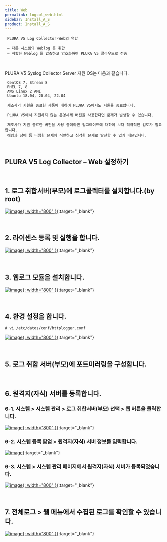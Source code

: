 ```yaml
---
title: Web
permalink: logcol_web.html
sidebar: Install_A_S
product: Install_A_S
---
```


     PLURA V5 Log Collector-Web의 역할

     – 다른 시스템의 Weblog 를 취합
     – 취합한 Weblog 를 압축하고 암호화하여 PLURA V5 클라우드로 전송

<br />

PLURA V5 Syslog Collector Server 지원 OS는 다음과 같습니다.

     CentOS 7, Stream 8
     RHEL 7, 8
     AWS Linux 2 AMI
     Ubuntu 18.04, 20.04, 22.04

     제조사가 지원을 종료한 제품에 대하여 PLURA V5에서도 지원을 종료합니다.

     PLURA V5에서 지원하지 않는 운영체제 버전을 사용한다면 문제가 발생할 수 있습니다.

     제조사가 지원 종료한 버전을 사용 중이라면 업그레이드에 대하여 보다 적극적인 검토가 필요합니다. 
     해킹과 장애 등 다양한 문제에 직면하고 심각한 문제로 발전할 수 있기 때문입니다.

<br />

## PLURA V5 Log Collector – Web 설정하기

<br />

## 1. 로그 취합서버(부모)에 로그콜렉터를 설치합니다.(by root)

[![image](/docs/images/Ins_G/LogCol_web/1.png){: width="800" }](/docs/images/Ins_G/LogCol_web/1.png){:target="_blank"}

<br />

## 2. 라이센스 등록 및 실행을 합니다.

[![image](/docs/images/Ins_G/LogCol_web/2.png){: width="800" }](/docs/images/Ins_G/LogCol_web/2.png){:target="_blank"}

<br />

## 3. 웹로그 모듈을 설치합니다.

[![image](/docs/images/Ins_G/LogCol_web/3.png){: width="800" }](/docs/images/Ins_G/LogCol_web/3.png){:target="_blank"}

<br />

## 4. 환경 설정을 합니다.

`# vi /etc/datos/conf/httplogger.conf`   

[![image](/docs/images/Ins_G/LogCol_web/4.png){: width="800" }](/docs/images/Ins_G/LogCol_web/4.png){:target="_blank"}

<br />

## 5. 로그 취합 서버(부모)에 포트미러링을 구성합니다.

<br />

## 6. 원격지(자식) 서버를 등록합니다.

### 6-1. 시스템  > 시스템 관리 > 로그 취합서버(부모) 선택 > 웹 버튼을 클릭합니다.

[![image](/docs/images/Ins_G/LogCol_web/5.png){: width="800" }](/docs/images/Ins_G/LogCol_web/5.png){:target="_blank"}

### 6-2. 시스템 등록 팝업 > 원격지(자식) 서버 정보를 입력합니다.

[![image](/docs/images/Ins_G/LogCol_web/6.png)](/docs/images/Ins_G/LogCol_web/6.png){:target="_blank"}

### 6-3. 시스템 > 시스템 관리 페이지에서 원격지(자식) 서버가 등록되었습니다. 

[![image](/docs/images/Ins_G/LogCol_web/7.png){: width="800" }](/docs/images/Ins_G/LogCol_web/7.png){:target="_blank"}

<br />

## 7. 전체로그 > 웹 메뉴에서 수집된 로그를 확인할 수 있습니다.

[![image](/docs/images/Ins_G/LogCol_web/8.png){: width="800" }](/docs/images/Ins_G/LogCol_web/8.png){:target="_blank"}